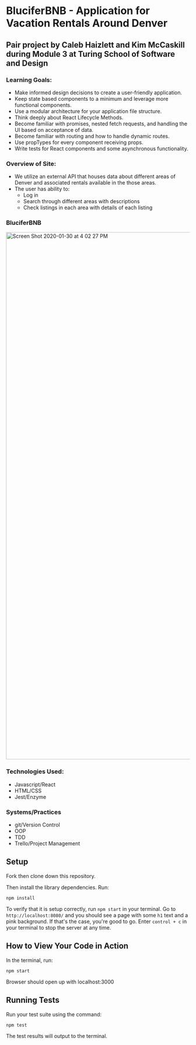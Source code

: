 # BluciferBNB - Application for Vacation Rentals Around Denver

## Pair project by Caleb Haizlett and Kim McCaskill during Module 3 at Turing School of Software and Design

### Learning Goals:

- Make informed design decisions to create a user-friendly application.
- Keep state based components to a minimum and leverage more functional components.
- Use a modular architecture for your application file structure.
- Think deeply about React Lifecycle Methods.
- Become familiar with promises, nested fetch requests, and handling the UI based on acceptance of data.
- Become familiar with routing and how to handle dynamic routes.
- Use propTypes for every component receiving props.
- Write tests for React components and some asynchronous functionality.

### Overview of Site:
- We utilize an external API that houses data about different areas of Denver and associated rentals available in the those areas.
- The user has ability to: 
  - Log in
  - Search through different areas with descriptions
  - Check listings in each area with details of each listing

### BluciferBNB
<img width="1440" alt="Screen Shot 2020-01-30 at 4 02 27 PM" src="https://user-images.githubusercontent.com/54483332/73498227-eb89c580-4379-11ea-81e3-4a7e4ba2f4b7.png">


### Technologies Used:
- Javascript/React
- HTML/CSS
- Jest/Enzyme

### Systems/Practices
- git/Version Control
- OOP
- TDD
- Trello/Project Management

## Setup

Fork then clone down this repository. 

Then install the library dependencies. Run:

```
npm install
```

To verify that it is setup correctly, run `npm start` in your terminal. Go to `http://localhost:8080/` and you should see a page with some `h1` text and a pink background. If that's the case, you're good to go. Enter `control + c` in your terminal to stop the server at any time.


## How to View Your Code in Action

In the terminal, run:

```
npm start
```

Browser should open up with localhost:3000


## Running Tests

Run your test suite using the command:

```
npm test
```

The test results will output to the terminal.

